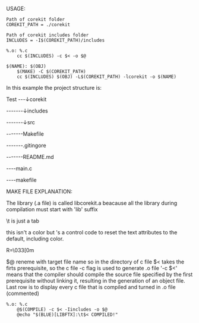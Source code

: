 USAGE:

	Path of corekit folder
	COREKIT_PATH = ./corekit

	Path of corekit includes folder
	INCLUDES = -I$(COREKIT_PATH)/includes

	%.o: %.c
		cc $(INCLUDES) -c $< -o $@

	$(NAME): $(OBJ)
		$(MAKE) -C $(COREKIT_PATH)
		cc $(INCLUDES) $(OBJ) -L$(COREKIT_PATH) -lcorekit -o $(NAME)


In this example the project structure is:

Test
---↓corekit

-------↓includes

-------↓src

-------Makefile

-------.gitingore

-------README.md

----main.c

----makefile



MAKE FILE EXPLANATION:


The library (.a file) is called libcorekit.a beacause all the library during compilation must start with 'lib' suffix


\t is just a tab


this isn't a color but 's a control code to reset the text attributes to the default, including color.

R=\033[0m


$@ reneme with target file name so in the directory of c file
$< takes the firts prerequisite, so the c file
-c flag is used to generate .o file
'-c $<' means that the compiler should compile the source file specified by the first prerequisite without linking it, resulting in the generation of an object file.
Last row is to display every c file that is compiled and turned in .o file (commented)

	%.o: %.c
		@$(COMPILE) -c $< -Iincludes -o $@
		@echo "$(BLUE)[LIBFTX]:\t$< COMPILED!"
